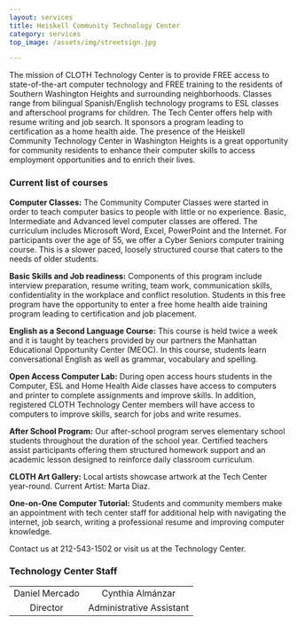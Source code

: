 ```yaml
---
layout: services
title: Heiskell Community Technology Center
category: services
top_image: /assets/img/streetsign.jpg

---
```


The mission of CLOTH Technology Center is to provide FREE access to state-of-the-art computer technology and FREE training to the residents of Southern Washington Heights and surrounding neighborhoods. Classes range from bilingual Spanish/English technology programs to ESL classes and afterschool programs for children. The Tech Center offers help with resume writing and job search. It sponsors a program leading to certification as a home health aide. The presence of the Heiskell Community Technology Center in Washington Heights is a great opportunity for community residents to enhance their computer skills to access employment opportunities and to enrich their lives.


### Current list of courses

__Computer Classes:__ The Community Computer Classes were started in order to teach computer basics to people with little or no experience. Basic, Intermediate and Advanced level computer classes are offered. The curriculum includes Microsoft Word, Excel, PowerPoint and the Internet. For participants over the age of 55, we offer a Cyber Seniors computer training course.  This is a slower paced, loosely structured course that caters to the needs of older students.

__Basic Skills and Job readiness:__ Components of this program include interview preparation, resume writing, team work, communication skills, confidentiality in the workplace and conflict resolution. Students in this free program have the opportunity to enter a free home health aide training program leading to certification and job placement.

__English as a Second Language Course:__ This course is held twice a week and it is taught by teachers provided by our partners the Manhattan Educational Opportunity Center (MEOC).  In this course, students learn conversational English as well as grammar, vocabulary and spelling.  

__Open Access Computer Lab:__ During open access hours students in the Computer, ESL and Home Health Aide classes have access to computers and printer to complete assignments and improve skills. In addition, registered CLOTH Technology Center members will have access to computers to improve skills, search for jobs and write resumes.

__After School Program:__ Our after-school program serves elementary school students throughout the duration of the school year. Certified teachers assist participants offering them structured homework support and an academic lesson designed to reinforce daily classroom curriculum.

__CLOTH Art Gallery:__ Local artists showcase artwork at the Tech Center year-round. Current Artist: Marta Diaz.

__One-on-One Computer Tutorial:__ Students and community members make an appointment with tech center staff for additional help with navigating the internet, job search, writing a professional resume and improving computer knowledge.

Contact us at 212-543-1502 or visit us at the Technology Center.

### Technology Center Staff

|        |        |
|:------:|:------:|
| Daniel Mercado | Cynthia Almánzar |
| Director | Administrative Assistant |